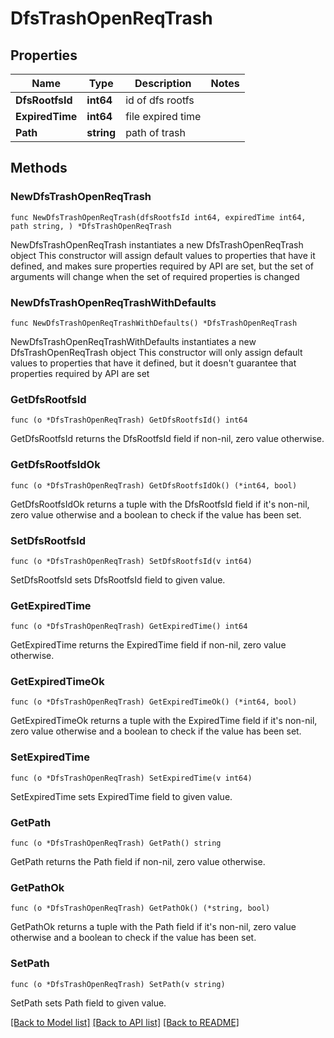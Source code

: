 # DfsTrashOpenReqTrash

## Properties

Name | Type | Description | Notes
------------ | ------------- | ------------- | -------------
**DfsRootfsId** | **int64** | id of dfs rootfs | 
**ExpiredTime** | **int64** | file expired time | 
**Path** | **string** | path of trash | 

## Methods

### NewDfsTrashOpenReqTrash

`func NewDfsTrashOpenReqTrash(dfsRootfsId int64, expiredTime int64, path string, ) *DfsTrashOpenReqTrash`

NewDfsTrashOpenReqTrash instantiates a new DfsTrashOpenReqTrash object
This constructor will assign default values to properties that have it defined,
and makes sure properties required by API are set, but the set of arguments
will change when the set of required properties is changed

### NewDfsTrashOpenReqTrashWithDefaults

`func NewDfsTrashOpenReqTrashWithDefaults() *DfsTrashOpenReqTrash`

NewDfsTrashOpenReqTrashWithDefaults instantiates a new DfsTrashOpenReqTrash object
This constructor will only assign default values to properties that have it defined,
but it doesn't guarantee that properties required by API are set

### GetDfsRootfsId

`func (o *DfsTrashOpenReqTrash) GetDfsRootfsId() int64`

GetDfsRootfsId returns the DfsRootfsId field if non-nil, zero value otherwise.

### GetDfsRootfsIdOk

`func (o *DfsTrashOpenReqTrash) GetDfsRootfsIdOk() (*int64, bool)`

GetDfsRootfsIdOk returns a tuple with the DfsRootfsId field if it's non-nil, zero value otherwise
and a boolean to check if the value has been set.

### SetDfsRootfsId

`func (o *DfsTrashOpenReqTrash) SetDfsRootfsId(v int64)`

SetDfsRootfsId sets DfsRootfsId field to given value.


### GetExpiredTime

`func (o *DfsTrashOpenReqTrash) GetExpiredTime() int64`

GetExpiredTime returns the ExpiredTime field if non-nil, zero value otherwise.

### GetExpiredTimeOk

`func (o *DfsTrashOpenReqTrash) GetExpiredTimeOk() (*int64, bool)`

GetExpiredTimeOk returns a tuple with the ExpiredTime field if it's non-nil, zero value otherwise
and a boolean to check if the value has been set.

### SetExpiredTime

`func (o *DfsTrashOpenReqTrash) SetExpiredTime(v int64)`

SetExpiredTime sets ExpiredTime field to given value.


### GetPath

`func (o *DfsTrashOpenReqTrash) GetPath() string`

GetPath returns the Path field if non-nil, zero value otherwise.

### GetPathOk

`func (o *DfsTrashOpenReqTrash) GetPathOk() (*string, bool)`

GetPathOk returns a tuple with the Path field if it's non-nil, zero value otherwise
and a boolean to check if the value has been set.

### SetPath

`func (o *DfsTrashOpenReqTrash) SetPath(v string)`

SetPath sets Path field to given value.



[[Back to Model list]](../README.md#documentation-for-models) [[Back to API list]](../README.md#documentation-for-api-endpoints) [[Back to README]](../README.md)


